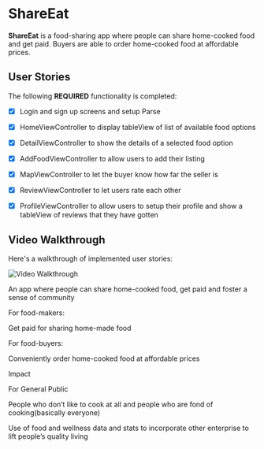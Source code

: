 # ShareEat

**ShareEat** is a food-sharing app where people can share home-cooked food and get paid. Buyers are able to order home-cooked food at affordable prices. 
## User Stories 

The following **REQUIRED** functionality is completed:

- [x] Login and sign up screens and setup Parse
- [x] HomeViewController to display tableView of list of available food options
- [x] DetailViewController to show the details of a selected food option
- [x] AddFoodViewController to allow users to add their listing
- [x] MapViewController to let the buyer know how far the seller is
- [x] ReviewViewController to let users rate each other
- [x] ProfileViewController to allow users to setup their profile and show a tableView of reviews that they have gotten 



## Video Walkthrough

Here's a walkthrough of implemented user stories:

<img src='\https://giphy.com/embed/1j8LLcYCnScHdwwtoh' title='Video Walkthrough' width='' alt='Video Walkthrough' />



An app where people can share home-cooked food, get paid and foster a sense of community

For food-makers: 

Get paid for sharing home-made food

For food-buyers: 

Conveniently order home-cooked food at affordable prices



Impact

For General Public

People who don’t like to cook at all and people who are fond of cooking(basically everyone)

Use of food and wellness data and stats to incorporate other enterprise to lift people’s quality living

